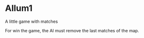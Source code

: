# Allum1
A little game with matches

For win the game, the AI must remove the last matches of the map.
